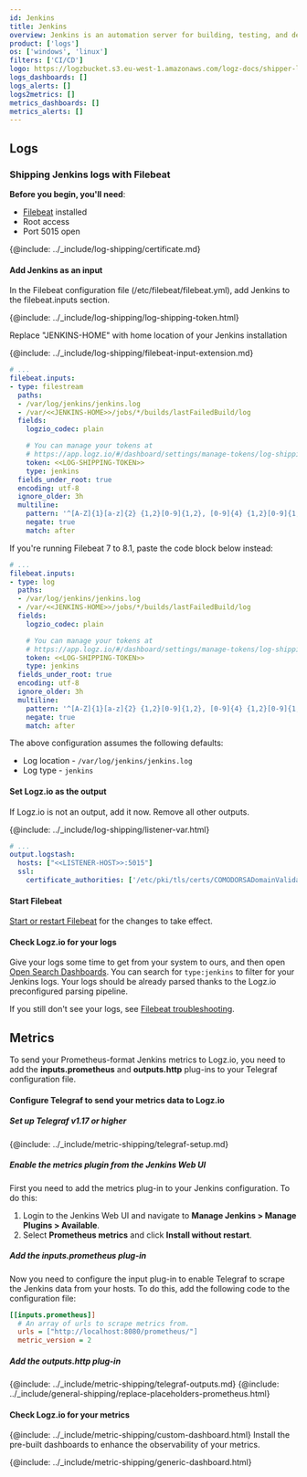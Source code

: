 ```yaml
---
id: Jenkins
title: Jenkins
overview: Jenkins is an automation server for building, testing, and deploying software. This integration allows you to send logs and metrics from your Jenkins servers to your Logz.io account.
product: ['logs']
os: ['windows', 'linux']
filters: ['CI/CD']
logo: https://logzbucket.s3.eu-west-1.amazonaws.com/logz-docs/shipper-logos/jenkins.png
logs_dashboards: []
logs_alerts: []
logs2metrics: []
metrics_dashboards: []
metrics_alerts: []
---
```


## Logs

### Shipping Jenkins logs with Filebeat

**Before you begin, you'll need**:

* [Filebeat](https://www.elastic.co/guide/en/beats/filebeat/current/filebeat-installation.html) installed
* Root access
* Port 5015 open



{@include: ../_include/log-shipping/certificate.md}

#### Add Jenkins as an input

In the Filebeat configuration file (/etc/filebeat/filebeat.yml), add Jenkins to the filebeat.inputs section.

{@include: ../_include/log-shipping/log-shipping-token.html}

Replace "JENKINS-HOME" with home location of your Jenkins installation

{@include: ../_include/log-shipping/filebeat-input-extension.md}


```yaml
# ...
filebeat.inputs:
- type: filestream
  paths:
  - /var/log/jenkins/jenkins.log
  - /var/<<JENKINS-HOME>>/jobs/*/builds/lastFailedBuild/log
  fields:
    logzio_codec: plain

    # You can manage your tokens at
    # https://app.logz.io/#/dashboard/settings/manage-tokens/log-shipping
    token: <<LOG-SHIPPING-TOKEN>>
    type: jenkins
  fields_under_root: true
  encoding: utf-8
  ignore_older: 3h
  multiline:
    pattern: '^[A-Z]{1}[a-z]{2} {1,2}[0-9]{1,2}, [0-9]{4} {1,2}[0-9]{1,2}:[0-9]{2}:[0-9]{2}'
    negate: true
    match: after
```

If you're running Filebeat 7 to 8.1, paste the code block below instead:

```yaml
# ...
filebeat.inputs:
- type: log
  paths:
  - /var/log/jenkins/jenkins.log
  - /var/<<JENKINS-HOME>>/jobs/*/builds/lastFailedBuild/log
  fields:
    logzio_codec: plain

    # You can manage your tokens at
    # https://app.logz.io/#/dashboard/settings/manage-tokens/log-shipping
    token: <<LOG-SHIPPING-TOKEN>>
    type: jenkins
  fields_under_root: true
  encoding: utf-8
  ignore_older: 3h
  multiline:
    pattern: '^[A-Z]{1}[a-z]{2} {1,2}[0-9]{1,2}, [0-9]{4} {1,2}[0-9]{1,2}:[0-9]{2}:[0-9]{2}'
    negate: true
    match: after
```



The above configuration assumes the following defaults:

* Log location - `/var/log/jenkins/jenkins.log`
* Log type - `jenkins`

#### Set Logz.io as the output

If Logz.io is not an output, add it now.
Remove all other outputs.

{@include: ../_include/log-shipping/listener-var.html}

```yaml
# ...
output.logstash:
  hosts: ["<<LISTENER-HOST>>:5015"]
  ssl:
    certificate_authorities: ['/etc/pki/tls/certs/COMODORSADomainValidationSecureServerCA.crt']
```

#### Start Filebeat

[Start or restart Filebeat](https://www.elastic.co/guide/en/beats/filebeat/master/filebeat-starting.html) for the changes to take effect.

#### Check Logz.io for your logs

Give your logs some time to get from your system to ours, and then open [Open Search Dashboards](https://app.logz.io/#/dashboard/osd). You can search for `type:jenkins` to filter for your Jenkins logs. Your logs should be already parsed thanks to the Logz.io preconfigured parsing pipeline.

If you still don't see your logs, see [Filebeat troubleshooting](https://docs.logz.io/shipping/log-sources/filebeat.html#troubleshooting).


## Metrics

To send your Prometheus-format Jenkins metrics to Logz.io, you need to add the **inputs.prometheus** and **outputs.http** plug-ins to your Telegraf configuration file.

<!-- logzio-inject:install:grafana:dashboards ids=["7bmikAb2xNPTy7PESlBqXY"] -->

#### Configure Telegraf to send your metrics data to Logz.io

 

##### Set up Telegraf v1.17 or higher

{@include: ../_include/metric-shipping/telegraf-setup.md}
 
##### Enable the metrics plugin from the Jenkins Web UI

First you need to add the metrics plug-in to your Jenkins configuration. To do this:

1. Login to the Jenkins Web UI and navigate to **Manage Jenkins > Manage Plugins > Available**.
2. Select **Prometheus metrics** and click **Install without restart**.


##### Add the inputs.prometheus plug-in

Now you need to configure the input plug-in to enable Telegraf to scrape the Jenkins data from your hosts. To do this, add the following code to the configuration file:


``` ini
[[inputs.prometheus]]
  # An array of urls to scrape metrics from.
  urls = ["http://localhost:8080/prometheus/"]
  metric_version = 2
```

##### Add the outputs.http plug-in

{@include: ../_include/metric-shipping/telegraf-outputs.md}
{@include: ../_include/general-shipping/replace-placeholders-prometheus.html}

#### Check Logz.io for your metrics

{@include: ../_include/metric-shipping/custom-dashboard.html} Install the pre-built dashboards to enhance the observability of your metrics.

<!-- logzio-inject:install:grafana:dashboards ids=["7bmikAb2xNPTy7PESlBqXY"] -->

{@include: ../_include/metric-shipping/generic-dashboard.html} 

